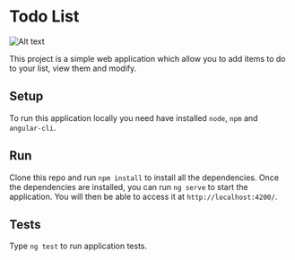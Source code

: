 # Todo List

![Alt text](/../assets/header.png?raw=true "Optional Title")


This project is a simple web application which allow you to add items to do to your list, view them and modify.

## Setup

To run this application locally you need have installed `node`, `npm` and `angular-cli`.

## Run

Clone this repo and run `npm install` to install all the dependencies.
Once the dependencies are installed, you can run `ng serve` to start the application. 
You will then be able to access it at `http://localhost:4200/`.

## Tests

Type `ng test` to run application tests.

